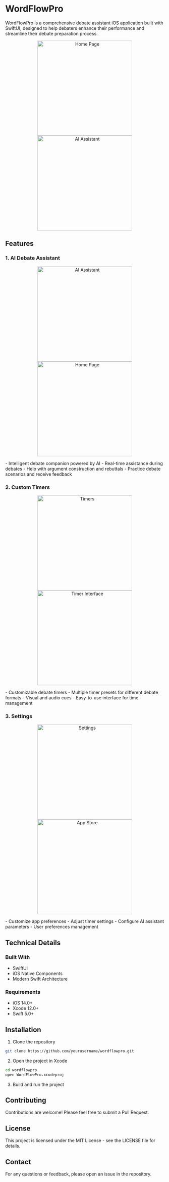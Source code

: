 # WordFlowPro

WordFlowPro is a comprehensive debate assistant iOS application built with SwiftUI, designed to help debaters enhance their performance and streamline their debate preparation process.

<p align="center">
  <img src="public/images/homePage.png" alt="Home Page" width="300"/>
  <img src="public/images/chatBot.png" alt="AI Assistant" width="300"/>
</p>

## Features

### 1. AI Debate Assistant
<p align="center">
  <img src="public/images/chatBot.png" alt="AI Assistant" width="300"/>
  <img src="public/images/homePage.png" alt="Home Page" width="300"/>
</p>
- Intelligent debate companion powered by AI
- Real-time assistance during debates
- Help with argument construction and rebuttals
- Practice debate scenarios and receive feedback

### 2. Custom Timers
<p align="center">
  <img src="public/images/timers.png" alt="Timers" width="300"/>
  <img src="public/images/timer.png" alt="Timer Interface" width="300"/>
</p>
- Customizable debate timers
- Multiple timer presets for different debate formats
- Visual and audio cues
- Easy-to-use interface for time management

### 3. Settings
<p align="center">
  <img src="public/images/settings.png" alt="Settings" width="300"/>
  <img src="public/images/appStore.png" alt="App Store" width="300"/>
</p>
- Customize app preferences
- Adjust timer settings
- Configure AI assistant parameters
- User preferences management

## Technical Details

### Built With
- SwiftUI
- iOS Native Components
- Modern Swift Architecture

### Requirements
- iOS 14.0+
- Xcode 12.0+
- Swift 5.0+

## Installation

1. Clone the repository
```bash
git clone https://github.com/yourusername/wordflowpro.git
```

2. Open the project in Xcode
```bash
cd wordflowpro
open WordFlowPro.xcodeproj
```

3. Build and run the project

## Contributing

Contributions are welcome! Please feel free to submit a Pull Request.

## License

This project is licensed under the MIT License - see the LICENSE file for details.

## Contact

For any questions or feedback, please open an issue in the repository. 